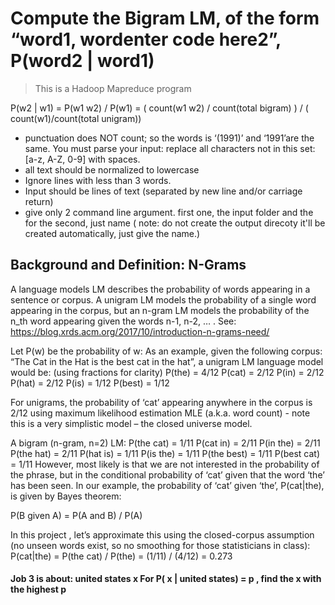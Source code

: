 # Compute the Bigram LM, of the form “word1, wordenter code here2”, P(word2 | word1)

> This is a Hadoop Mapreduce program

P(w2 | w1) = P(w1 w2) / P(w1) =
( count(w1 w2) / count(total bigram) ) / ( count(w1)/count(total unigram))

- punctuation does NOT count; so the words is ‘(1991)’ and ‘1991’are the same. You must parse your input: replace all characters not in this set: [a-z, A-Z, 0-9] with spaces.
- all text should be normalized to lowercase
- Ignore lines with less than 3 words.
- Input should be lines of text (separated by new line and/or carriage return)
- give only 2 command line argument. first one, the input folder and the for the second, just name ( note: do not create the output direcoty it'll be created automatically, just give the name.)


## Background and Definition: N-Grams

A language models LM describes the probability of words appearing in a sentence or corpus. A unigram LM models the probability of a single word appearing in the corpus, but an n-gram LM models the probability of the n_th word appearing given the words n-1, n-2, … .
See: https://blog.xrds.acm.org/2017/10/introduction-n-grams-need/

Let P(w) be the probability of w:
As an example, given the following corpus: “The Cat in the Hat is the best cat in the hat”, a unigram LM language model would be: (using fractions for clarity)
P(the) = 4/12
P(cat) = 2/12
P(in) = 2/12
P(hat) = 2/12
P(is) = 1/12
P(best) = 1/12

For unigrams, the probability of ‘cat’ appearing anywhere in the corpus is 2/12 using maximum likelihood estimation MLE (a.k.a. word count) - note this is a very simplistic model – the closed universe model.

A bigram (n-gram, n=2) LM:
P(the cat) = 1/11
P(cat in) = 2/11
P(in the) = 2/11
P(the hat) = 2/11
P(hat is) = 1/11
P(is the) = 1/11
P(the best) = 1/11
P(best cat) = 1/11
However, most likely is that we are not interested in the probability of the phrase, but in the conditional probability of ‘cat’ given that the word ‘the’ has been seen. In our example, the probability of ‘cat’ given ‘the’, P(cat|the), is given by Bayes theorem:

P(B given A) = P(A and B) / P(A)

In this project , let’s approximate this using the closed-corpus assumption (no unseen words exist, so no smoothing for those statisticians in class): P(cat|the) = P(the cat) / P(the) = (1/11) / (4/12) = 0.273

#### Job 3 is about: united states x For P( x | united states) = p , find the x with the highest p
